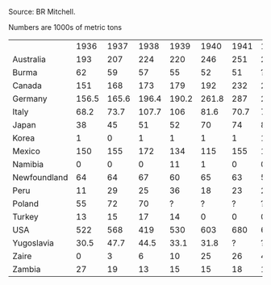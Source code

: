 Source: BR Mitchell.

Numbers are 1000s of metric tons

|              |       |       |       |       |       |      |       |       |      |      |      |      |      |
|--------------|-------|-------|-------|-------|-------|------|-------|-------|------|------|------|------|------|
|              | 1936  | 1937  | 1938  | 1939  | 1940  | 1941 | 1942  | 1943  | 1944 | 1945 | 1946 | 1947 | 1948 |
| Australia    | 193   | 207   | 224   | 220   | 246   | 251  | 224   | 184   | 176  | 153  | 175  | 185  | 194  |
| Burma        | 62    | 59    | 57    | 55    | 52    | 51   | ?     | ?     | ?    | ?    | ?    | ?    | 2    |
| Canada       | 151   | 168   | 173   | 179   | 192   | 232  | 263   | 277   | 250  | 235  | 214  | 189  | 212  |
| Germany      | 156.5 | 165.6 | 196.4 | 190.2 | 261.8 | 287  | 277.7 | 297.5 | ?    | ?    | ?    | ?    | 53.6 |
| Italy        | 68.2  | 73.7  | 107.7 | 106   | 81.6  | 70.7 | 75.9  | 67.9  | 21.2 | 10.3 | 25.4 | 57.8 | 73.5 |
| Japan        | 38    | 45    | 51    | 52    | 70    | 74   | 82    | 91    | 82   | 31   | 21   | 27   | 33   |
| Korea        | 1     | 0     | 1     | 1     | 1     | 1    | 1     | 3     | 2    | ?    | ?    | ?    | 13   |
| Mexico       | 150   | 155   | 172   | 134   | 115   | 155  | 189   | 197   | 219  | 210  | 139  | 196  | 179  |
| Namibia      | 0     | 0     | 0     | 11    | 1     | 0    | 0     | 0     | 0    | 0    | 0    | 0    | 12   |
| Newfoundland | 64    | 64    | 67    | 60    | 65    | 63   | 51    | 60    | 64   | 51   | 49   | 40   | 39   |
| Peru         | 11    | 29    | 25    | 36    | 18    | 23   | 24    | 33    | 49   | 61   | 53   | 58   | 59   |
| Poland       | 55    | 72    | 70    | ?     | ?     | ?    | ?     | ?     | ?    | ?    | 46   | 57   | 71   |
| Turkey       | 13    | 15    | 17    | 14    | 0     | 0    | 0     | 0     | 0    | 0    | 0    | 1    | 2    |
| USA          | 522   | 568   | 419   | 530   | 603   | 680  | 697   | 675   | 652  | 557  | 521  | 578  | 571  |
| Yugoslavia   | 30.5  | 47.7  | 44.5  | 33.1  | 31.8  | ?    | ?     | ?     | ?    | 7.7  | 22.4 | 35   | 36.7 |
| Zaire        | 0     | 3     | 6     | 10    | 25    | 26   | 41    | 47    | 55   | 75   | 89   | 99   | 126  |
| Zambia       | 27    | 19    | 13    | 15    | 15    | 18   | 18    | 17    | 19   | 15   | 17   | 21   | 22   |
